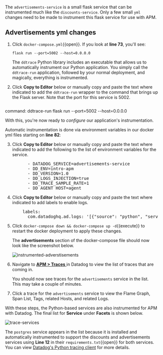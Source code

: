 The `advertisements-service` is a small flask service that can be instrumented much like the `discounts-service`. Only a few small `yml` changes need to be made to instrument this flask service for use with APM.

## Advertisements yml changes

1. Click `docker-compose.yml`{{open}}. If you look at **line 73**, you'll see:

    ```
    flask run --port=5002 --host=0.0.0.0
    ```

    The `ddtrace` Python library includes an executable that allows us to automatically instrument our Python application. You simply call the `ddtrace-run` application, followed by your normal deployment, and magically, everything is instrumented.

2. Click **Copy to Editor** below or manually copy and paste the text where indicated to add the `ddtrace-run` wrapper to the command that brings up the Flask server. Note that the port for this service is 5002. 

    <pre class="file" data-filename="docker-compose.yml" data-target="insert" data-marker="command: flask run --port=5002 --host=0.0.0.0">
command: ddtrace-run flask run --port=5002 --host=0.0.0.0</pre> 

With this, you're now ready to *configure* our application's instrumentation.

Automatic instrumentation is done via environment variables in our docker yml files starting on **line 82**:

3. Click **Copy to Editor** below or manually copy and paste the text where indicated to add the following to the list of environment variables for the service. 

    <pre class="file" data-filename="docker-compose.yml" data-target="insert" data-marker="# add ads env variables">
         - DATADOG_SERVICE=advertisements-service
         - DD_ENV=intro-apm
         - DD_VERSION=1.0
         - DD_LOGS_INJECTION=true
         - DD_TRACE_SAMPLE_RATE=1
         - DD_AGENT_HOST=agent</pre>

4. Click **Copy to Editor** below or manually copy and paste the text where indicated to add labels to enable logs. 

    <pre class="file" data-filename="docker-compose.yml" data-target="insert" data-marker="# add ads log labels">
       labels:
         com.datadoghq.ad.logs: '[{"source": "python", "service": "advertisements-service"}]'</pre>

5. Click `docker-compose down && docker-compose up -d`{{execute}} to restart the docker deployment to apply these changes. 

    The **advertisements** section of the docker-compose file should now look like the screenshot below. 
    
    ![instrumented-adverstisements](instrumentapp2/assets/instrumented-advertisements.png)

6. Navigate to <a href="https://app.datadoghq.com/apm/traces" target="_datadog">**APM > Traces** </a> in Datadog to view the list of traces that are coming in. 

    You should now see traces for the `advertisements` service in the list. This may take a couple of minutes.

7. Click a trace for the `advertisements` service to view the Flame Graph, Span List, Tags, related Hosts, and related Logs.

With these steps, the Python-based services are also instrumented for APM with Datadog. The final list for **Service** under **Facets** is shown below.

  ![trace-services](instrumentapp2/assets/trace-allservices.png)

The `postgres` service appears in the list because it is installed and automatically instrumented to support the discounts and advertisements services using **Line 12** in their `requirements.txt`{{open}} for both services. You can view <a href="https://ddtrace.readthedocs.io/en/stable/integrations.html#module-ddtrace.contrib.psycopg" target="_blank"> Datadog's Python tracing client</a> for more details. 
